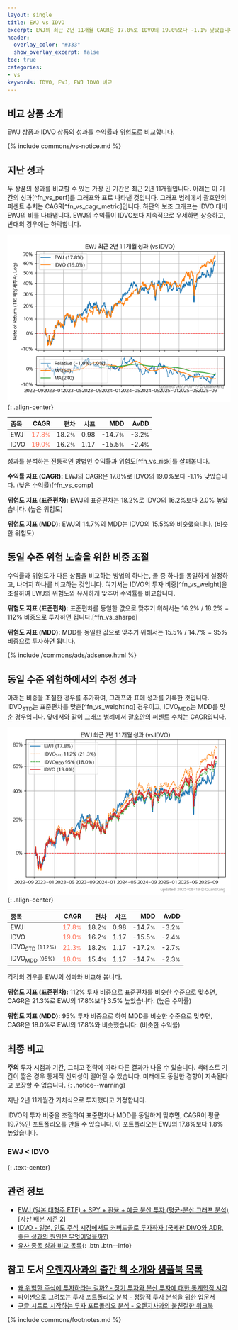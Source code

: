 ```yaml
---
layout: single
title: EWJ vs IDVO
excerpt: EWJ의 최근 2년 11개월 CAGR은 17.8%로 IDVO의 19.0%보다 -1.1% 낮았습니다.
header:
  overlay_color: "#333"
  show_overlay_excerpt: false
toc: true
categories:
- vs
keywords: IDVO, EWJ, EWJ IDVO 비교
---
```


## 비교 상품 소개


EWJ 상품과 IDVO 상품의 성과를 수익률과 위험도로 비교합니다.





{% include commons/vs-notice.md %}

## 지난 성과

두 상품의 성과를 비교할 수 있는 가장 긴 기간은 최근 2년 11개월입니다. 아래는 이 기간의 성과[^fn_vs_perf]를 그래프와 표로 나타낸 것입니다.
그래프 범례에서 괄호안의 퍼센트 수치는 CAGR[^fn_vs_cagr_metric]입니다.
하단의 보조 그래프는 IDVO 대비 EWJ의 비를 나타냅니다.
EWJ의 수익률이 IDVO보다 지속적으로 우세하면 상승하고, 반대의 경우에는 하락합니다.

![EWJ](/vs/images/ewj-vs-idvo_dual.png){: .align-center}

| **종목** | **CAGR** | **편차** | **샤프** | **MDD** | **AvDD** |
| :------------ | ------: | -----------: | -------: | ------: | -------: |
| EWJ | <span style="color: tomato">17.8<small>%</small></span> | 18.2<small>%</small> | 0.98 | -14.7<small>%</small> | -3.2<small>%</small> |
| IDVO | <span style="color: tomato">19.0<small>%</small></span> | 16.2<small>%</small> | 1.17 | -15.5<small>%</small> | -2.4<small>%</small> |

<!-- more -->


성과를 분석하는 전통적인 방법인 수익률과 위험도[^fn_vs_risk]를 살펴봅니다.

**수익률 지표 (CAGR):** EWJ의 CAGR은 17.8%로 IDVO의 19.0%보다 -1.1% 낮았습니다. (낮은 수익률)[^fn_vs_comp]

**위험도 지표 (표준편차):** EWJ의 표준편차는 18.2%로 IDVO의 16.2%보다 2.0% 높았습니다. (높은 위험도)

**위험도 지표 (MDD):** EWJ의 14.7%의 MDD는 IDVO의 15.5%와 비슷했습니다. (비슷한 위험도)



## 동일 수준 위험 노출을 위한 비중 조절

수익률과 위험도가 다른 상품을 비교하는 방법의 하나는, 둘 중 하나를 동일하게 설정하고, 나머지 하나를 비교하는 것입니다.
여기서는 IDVO의 투자 비중[^fn_vs_weight]을 조절하여 EWJ의 위험도와 유사하게 맞추어 수익률를 비교합니다.

**위험도 지표 (표준편차):** 표준편차를 동일한 값으로 맞추기 위해서는 16.2% / 18.2% = 112% 비중으로 투자하면 됩니다.[^fn_vs_sharpe]

**위험도 지표 (MDD):** MDD를 동일한 값으로 맞추기 위해서는 15.5% / 14.7% = 95% 비중으로 투자하면 됩니다.


{% include /commons/ads/adsense.html %}



## 동일 수준 위험하에서의 추정 성과

아래는 비중을 조절한 경우를 추가하여, 그래프와 표에 성과를 기록한 것입니다.
IDVO<sub>STD</sub>는 표준편차를 맞춘[^fn_vs_weighting] 경우이고, IDVO<sub>MDD</sub>는 MDD를 맞춘 경우입니다.
앞에서와 같이 그래프 범례에서 괄호안의 퍼센트 수치는 CAGR입니다.


![EWJ](/vs/images/ewj-vs-idvo.png){: .align-center}



| **종목** | **CAGR** | **편차** | **샤프** | **MDD** | **AvDD** |
| :------------ | ------: | -----------: | -------: | ------: | -------: |
| EWJ | <span style="color: tomato">17.8<small>%</small></span> | 18.2<small>%</small> | 0.98 | -14.7<small>%</small> | -3.2<small>%</small> |
| IDVO | <span style="color: tomato">19.0<small>%</small></span> | 16.2<small>%</small> | 1.17 | -15.5<small>%</small> | -2.4<small>%</small> |
| IDVO<sub>STD</sub> <small>(112%)</small> | <span style="color: tomato">21.3<small>%</small></span> | 18.2<small>%</small> | 1.17 | -17.2<small>%</small> | -2.7<small>%</small> |
| IDVO<sub>MDD</sub> <small>(95%)</small> | <span style="color: tomato">18.0<small>%</small></span> | 15.4<small>%</small> | 1.17 | -14.7<small>%</small> | -2.3<small>%</small> |



각각의 경우를 EWJ의 성과와 비교해 봅니다.

**위험도 지표 (표준편차):** 112% 투자 비중으로 표준편차를 비슷한 수준으로 맞추면, CAGR은 21.3%로 EWJ의 17.8%보다 3.5% 높았습니다. (높은 수익률)

**위험도 지표 (MDD):** 95% 투자 비중으로 하여 MDD를 비슷한 수준으로 맞추면, CAGR은 18.0%로 EWJ의 17.8%와 비슷했습니다. (비슷한 수익률)




## 최종 비교

**주의** 투자 시점과 기간, 그리고 전략에 따라 다른 결과가 나올 수 있습니다. 백테스트 기간이 짧은 경우 통계적 신뢰성이 떨어질 수 있습니다. 미래에도 동일한 경향이 지속된다고 보장할 수 없습니다.
{: .notice--warning}

지난 2년 11개월간 거치식으로 투자했다고 가정합니다.

IDVO의 투자 비중을 조절하여 표준편차나 MDD를 동일하게 맞추면, CAGR이 평균 19.7%인 포트폴리오를 만들 수 있습니다.
이 포트폴리오는 EWJ의 17.8%보다 1.8% 높았습니다.

### EWJ &lt; IDVO
{: .text-center}


## 관련 정보

- [EWJ (일본 대형주 ETF) + SPY + 환율 + 예금 분산 투자 (평균-분산 그래프 분석) [자산 배분 시즌 2]](https://m.blog.naver.com/onuri2005/223925016622)
- [IDVO - 일본, 인도 주식 시장에서도 커버드콜로 투자하자 (국제판 DIVO와 ADR, 좋은 성과의 원인은 무엇이었을까?)](https://kongdori.tistory.com/259)
- [유사 종목 성과 비교 목록](/vs/){: .btn .btn--info}


## 참고 도서 [오렌지사과의 출간 책 소개와 샘플북 목록](https://kongdori.tistory.com/691)

- [왜 위험한 주식에 투자하라는 걸까? - 장기 투자와 분산 투자에 대한 통계학적 시각](https://kongdori.tistory.com/421)
- [파이썬으로 그려보는 투자 포트폴리오 분석  - 정량적 투자 분석을 위한 입문서](https://kongdori.tistory.com/643)
- [구글 시트로 시작하는 투자 포트폴리오 분석 - 오렌지사과의 불친절한 워크북](https://kongdori.tistory.com/449)

{% include commons/footnotes.md %}